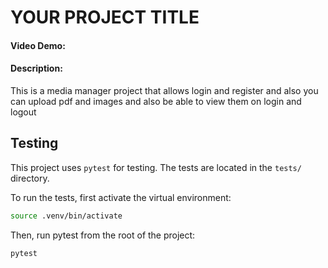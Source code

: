 # YOUR PROJECT TITLE

#### Video Demo:

#### Description:

This is a media manager project that allows login and register and also you can upload pdf and images and also be able to view them on login and logout

## Testing

This project uses `pytest` for testing. The tests are located in the `tests/` directory.

To run the tests, first activate the virtual environment:

```bash
source .venv/bin/activate
```

Then, run pytest from the root of the project:

```bash
pytest
```
